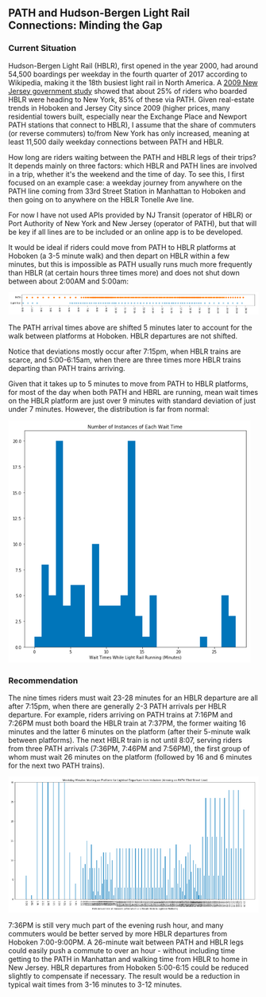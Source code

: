 ## PATH and Hudson-Bergen Light Rail Connections: Minding the Gap


### Current Situation

Hudson-Bergen Light Rail (HBLR), first opened in the year 2000, had around 54,500 boardings per weekday in the fourth quarter of 2017 according to Wikipedia, making it the 18th busiest light rail in North America.  A [2009 New Jersey government study](https://www.nj.gov/transportation/refdata/research/reports/FHWA-NJ-2009-004.pdf) showed that about 25% of riders who boarded HBLR were heading to New York, 85% of these via PATH.  Given real-estate trends in Hoboken and Jersey City since 2009 (higher prices, many residential towers built, especially near the Exchange Place and Newport PATH stations that connect to HBLR), I assume that the share of commuters (or reverse commuters) to/from New York has only increased, meaning at least 11,500 daily weekday connections between PATH and HBLR.

How long are riders waiting between the PATH and HBLR legs of their trips?  It depends mainly on three factors: which HBLR and PATH lines are involved in a trip, whether it's the weekend and the time of day.  To see this, I first focused on an example case: a weekday journey from anywhere on the PATH line coming from 33rd Street Station in Manhattan to Hoboken and then going on to anywhere on the HBLR Tonelle Ave line.

For now I have not used APIs provided by NJ Transit (operator of HBLR) or Port Authority of New York and New Jersey (operator of PATH), but that will be key if all lines are to be included or an online app is to be developed.

It would be ideal if riders could move from PATH to HBLR platforms at Hoboken (a 3-5 minute walk) and then depart on HBLR within a few minutes, but this is impossible as PATH usually runs much more frequently than HBLR (at certain hours three times more) and does not shut down between about 2:00AM and 5:00am:

![times](graphs/times.png)

The PATH arrival times above are shifted 5 minutes later to account for the walk between platforms at Hoboken.  HBLR departures are not shifted.

Notice that deviations mostly occur after 7:15pm, when HBLR trains are scarce, and 5:00-6:15am, when there are three times more HBLR trains departing than PATH trains arriving.

Given that it takes up to 5 minutes to move from PATH to HBLR platforms, for most of the day when both PATH and HBRL are running, mean wait times on the HBLR platform are just over 9 minutes with standard deviation of just under 7 minutes.  However, the distribution is far from normal:

![hist](graphs/hist.png)


### Recommendation

The nine times riders must wait 23-28 minutes for an HBLR departure are all after 7:15pm, when there are generally 2-3 PATH arrivals per HBLR departure.  For example, riders arriving on PATH trains at 7:16PM and 7:26PM must both board the HBLR train at 7:37PM, the former waiting 16 minutes and the latter 6 minutes on the platform (after their 5-minute walk between platforms).  The next HBLR train is not until 8:07, serving riders from three PATH arrivals (7:36PM, 7:46PM and 7:56PM), the first group of whom must wait 26 minutes on the platform (followed by 16 and 6 minutes for the next two PATH trains).

![waits](graphs/waits.png)

7:36PM is still very much part of the evening rush hour, and many commuters would be better served by more HBLR departures from Hoboken 7:00-9:00PM.  A 26-minute wait between PATH and HBLR legs could easily push a commute to over an hour - without including time getting to the PATH in Manhattan and walking time from HBLR to home in New Jersey.  HBLR departures from Hoboken 5:00-6:15 could be reduced slightly to compensate if necessary.  The result would be a reduction in typical wait times from 3-16 minutes to 3-12 minutes.

